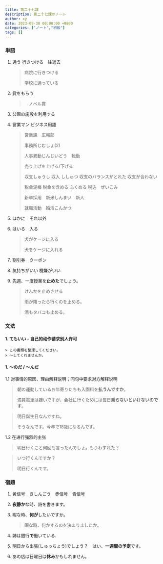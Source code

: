 ```yaml
---
title: 第二十七課
description: 第二十七課のノート
author: xy
date: 2023-09-30 00:00:00 +0800
categories: ["ノート","初級"]
tags: []
---
```


### 単語

1. 通う 行きつける　往返去

    > 病院に行きつける
    >
    > 学校に通っている

1. 賞をもらう

    >　ノベル賞

1. 公園の施設を利用する

1. 営業マン ビジネス用語

    > 営業課　広報部
    >
    > 事務所じむしょ(2)
    >
    > 人事異動じんじいどう　転勤
    >
    > 売り上げを上げる/下げる
    >
    > 収支しゅうし
    > 収入 ししゅつ
    > 収支のバランスがとれた
    > 収支が合わない
    >
    > 税金泥棒
    > 税金を含める ふくめる
    > 税込　ぜいこみ
    >
    > 新卒採用　新米しんまい　新人
    >
    > 就職活動　婚活こんかつ

1. ほかに　それ以外

1. はいる　入る

    > 犬がケージに入る
    >
    > 犬をケージに入れる

1. 割引券　クーポン

1. 気持ちがいい 機嫌がいい

1. 先週、一度授業を**止めた**でしょう。

    > けんかを止めさせる
    >
    > 雨が降ったら行くのを止める。
    >
    > 酒もタバコも止める。

### 文法

#### 1. **てもいい** - 自己的动作请求别人许可

    > この書類を整理してください。
    > ～してくれませんか。

#### 1. **～のだ / ～んだ**

1.1 对事情的原因、理由解释说明；问句中要求对方解释说明

> 朝の運動しているお年寄りたちも入園料を**払うんですか**。
>
> 満員電車は嫌いですが、会社に行くためには毎日**乗らないといけないのです**。

> 明日誕生日なんですね。
>
> そうなんです。今年で18歳になるんです。

1.2 在进行强烈的主张

> 明日行くこと何回も言ったんでしょ。もうわすれた？

> いつ行くんですか？
>
> 明日行くんです。

### 宿題

1. 黄信号　きしんごう　赤信号　青信号

1. **夜静か**な時、詩を書きます。

1. 暇な時、**何が**したいですか。

    > 暇な時、何かするのを決まりましたか。

1. 姉は銀行**で**働いている.

1. 明日から出張(しゅっちょう)でしょう？　はい、**一週間の予定**です。

1. あの店は日曜日は**休み**かもしれません。
